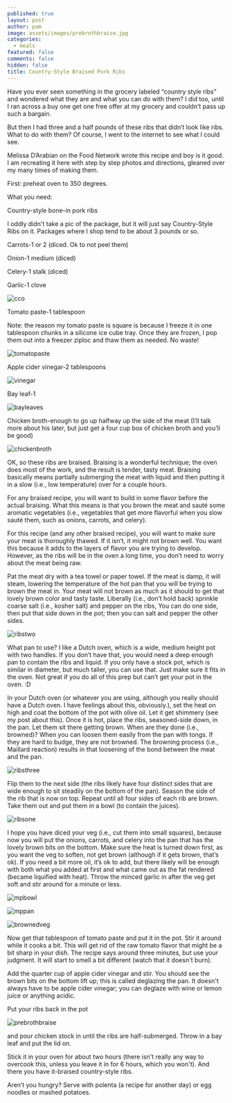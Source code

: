 ```yaml
---
published: true
layout: post
author: pam
image: assets/images/prebrothbraise.jpg
categories:
  - meals
featured: false
comments: false
hidden: false
title: Country-Style Braised Pork Ribs
---
```


Have you ever seen something in the grocery labeled “country style ribs” and wondered what they are and what you can do with them? I did too, until I ran across a buy one get one free offer at my grocery and couldn’t pass up such a bargain.

But then I had three and a half pounds of these ribs that didn’t look like ribs.  What to do with them? Of course, I went to the internet to see what I could see.

Melissa D’Arabian on the Food Network wrote this recipe and boy is it good.  I am recreating it here with step by step photos and directions, gleaned over my many times of making them.

First: preheat oven to 350 degrees.

What you need:

Country-style bone-in pork ribs

I oddly didn't take a pic of the package, but it will just say Country-Style Ribs on it.  Packages where I shop tend to be about 3 pounds or so.

Carrots-1 or 2 (diced. Ok to not peel them)

Onion-1 medium (diced)

Celery-1 stalk (diced)

Garlic-1 clove

![cco](/assets/images/CarrotCeleryOnion_Fotor.jpg)

Tomato paste-1 tablespoon 

Note: the reason my tomato paste is square is because I freeze it in one tablespoon chunks in a silicone ice cube tray.  Once they are frozen, I pop them out into a freezer ziploc and thaw them as needed. No waste!

![tomatopaste](/assets/images/tomatopaste.jpg)

Apple cider vinegar-2 tablespoons

![vinegar](/assets/images/acvinegar.jpg)

Bay leaf-1

![bayleaves](/assets/images/baypackage.jpg)

Chicken broth-enough to go up halfway up the side of the meat (I’ll talk more about his later, but just get a four cup box of chicken broth and you’ll be good)

![chickenbroth](/assets/images/chickenbroth.jpg)


OK, so these ribs are braised.  Braising is a wonderful technique; the oven does most of the work, and the result is tender, tasty meat. Braising basically means partially submerging the meat with liquid and then putting it in a slow (i.e., low temperature) over for a couple hours. 

For any braised recipe, you will want to build in some flavor before the actual braising.  What this means is that you brown the meat and sauté some aromatic vegetables (i.e., vegetables that get more flavorful when you slow sauté them, such as onions, carrots, and celery).

For this recipe (and any other braised recipe), you will want to make sure your meat is thoroughly thawed. If it isn’t, it might not brown well. You want this because it adds to the layers of flavor you are trying to develop. However, as the ribs will be in the oven a long time, you don’t need to worry about the meat being raw.

Pat the meat dry with a tea towel or paper towel. If the meat is damp, it will steam, lowering the temperature of the hot pan that you will be trying to brown the meat in. Your meat will not brown as much as it should to get that lovely brown color and tasty taste. Liberally (i.e., don’t hold back) sprinkle coarse salt (i.e., kosher salt) and pepper on the ribs, You can do one side, then put that side down in the pot; then you can salt and pepper the other sides.

![ribstwo](/assets/images/ribsbrowning.jpg)

What pan to use? I like a Dutch oven, which is a wide, medium height pot with two handles.  If you don’t have that, you would need a deep enough pan to contain the ribs and liquid. If you only have a stock pot, which is similar in diameter, but much taller, you can use that.  Just make sure it fits in the oven. Not great if you do all of this prep but can’t get your pot in the oven.  :D

In your Dutch oven (or whatever you are using, although you really should have a Dutch oven. I have feelings about this, obviously.), set the heat on high and coat the bottom of the pot with olive oil. Let it get shimmery (see my post about this). Once it is hot, place the ribs, seasoned-side down, in the pan.  Let them sit there getting brown. When are they done (i.e., browned)? When you can loosen them easily from the pan with tongs.  If they are hard to budge, they are not browned.  The browning process (i.e., Maillard reaction) results in that loosening of the bond between the meat and the pan.  

![ribsthree](/assets/images/ribsbrowning2.jpg)

Flip them to the next side (the ribs likely have four distinct sides that are wide enough to sit steadily on the bottom of the pan). Season the side of the rib that is now on top.  Repeat until all four sides of each rib are brown.  Take them out and put them in a bowl (to contain the juices).

![ribsone](/assets/images/ribsbrowming.jpg)


I hope you have diced your veg (i.e., cut them into small squares), because now you will put the onions, carrots, and celery into the pan that has the lovely brown bits on the bottom.  Make sure the heat is turned down first, as you want the veg to soften, not get brown (although if it gets brown, that’s ok). If you need a bit more oil, it’s ok to add, but there likely will be enough with both what you added at first and what came out as the fat rendered (became liquified with heat). Throw the minced garlic in after the veg get soft and stir around for a minute or less. 

![mpbowl](/assets/images/mirepoixinbowl.jpg)

![mppan](/assets/images/mirepoixinpan.jpg)

![brownedveg](/assets/images/brownedveg.jpg)

Now get that tablespoon of tomato paste and put it in the pot.  Stir it around while it cooks a bit. This will get rid of the raw tomato flavor that might be a bit sharp in your dish. The recipe says around three minutes, but use your judgment.  It will start to smell a bit different (watch that it doesn't burn). 

Add the quarter cup of apple cider vinegar and stir. You should see the brown bits on the bottom lift up; this is called deglazing the pan. It doesn't always have to be apple cider vinegar; you can deglaze with wine or lemon juice or anything acidic.

Put your ribs back in the pot 

![prebrothbraise](/assets/images/prebrothbraise.jpg)

and pour chicken stock in until the ribs are half-submerged. Throw in a bay leaf and put the lid on.

Stick it in your oven for about two hours (there isn't really any way to overcook this, unless you leave it in for 6 hours, which you won't). And there you have it-braised country-style ribs. 

Aren’t you hungry? Serve with polenta (a recipe for another day) or egg noodles or mashed potatoes. 
